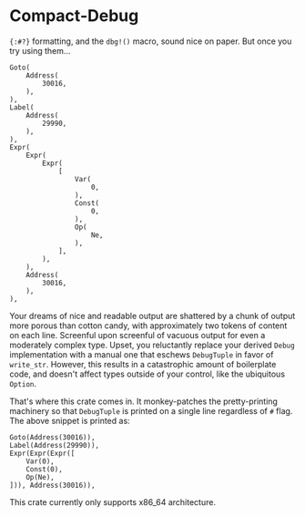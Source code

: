 # Compact-Debug
<!-- cargo-rdme start -->

`{:#?}` formatting, and the `dbg!()` macro, sound nice on paper. But once you try using them...

```text
Goto(
    Address(
        30016,
    ),
),
Label(
    Address(
        29990,
    ),
),
Expr(
    Expr(
        Expr(
            [
                Var(
                    0,
                ),
                Const(
                    0,
                ),
                Op(
                    Ne,
                ),
            ],
        ),
    ),
    Address(
        30016,
    ),
),
```

Your dreams of nice and readable output are shattered by a chunk of output more porous than cotton
candy, with approximately two tokens of content on each line. Screenful upon screenful of vacuous
output for even a moderately complex type. Upset, you reluctantly replace your derived `Debug`
implementation with a manual one that eschews `DebugTuple` in favor of `write_str`. However, this
results in a catastrophic amount of boilerplate code, and doesn't affect types outside of your
control, like the ubiquitous `Option`.

That's where this crate comes in. It monkey-patches the pretty-printing machinery so that
`DebugTuple` is printed on a single line regardless of `#` flag. The above snippet is printed as:

```text
Goto(Address(30016)),
Label(Address(29990)),
Expr(Expr(Expr([
    Var(0),
    Const(0),
    Op(Ne),
])), Address(30016)),
```

This crate currently only supports x86_64 architecture.

<!-- cargo-rdme end -->
